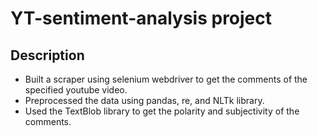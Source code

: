 # YT-sentiment-analysis project

## Description
- Built a scraper using selenium webdriver to get the comments of the specified youtube video.
- Preprocessed the data using pandas, re, and NLTk library.
- Used the TextBlob library to get the polarity and subjectivity of the comments.
